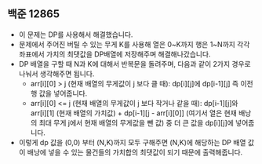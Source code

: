 ## 백준 12865
- 이 문제는 DP를 사용해서 해결했습니다.
- 문제에서 주어진 버틸 수 있는 무게 K를 사용해 열은 0~K까지 행은 1~N까지 각각 좌표에서 가치의 최댓값을 DP배열에 저장해주며 해결해나갔습니다.
- DP 배열을 구할 때 N과 K에 대해서 반복문을 돌려주며, 다음과 같이 2가지 경우로 나눠서 생각해주면 됩니다.
  - arr[i][0] > j (현재 배열의 무게값이 j 보다 클 때): dp[i][j]에 dp[i-1][j] 즉 이전 행 값을 넣어줍니다.
  - arr[i][0] <= j (현재 배열의 무게값이 j 보다 작거나 같을 때): dp[i-1][j]와 arr[i][1] (현재 배열의 가치값) + dp[i-1][j - arr[i][0]] (여기서 열은 현재 배낭의 최대 무게 j에서 현재 배열의 무게값을 뺀 값) 중 더 큰 값을 dp[i][j]에 넣어줍니다.
- 이렇게 dp 값을 (0,0) 부터 (N,K)까지 모두 구해주면 (N,K)에 해당하는 DP 배열 값이 배낭에 넣을 수 있는 물건들의 가치합의 최댓값이 되기 때문에 출력해줍니다.